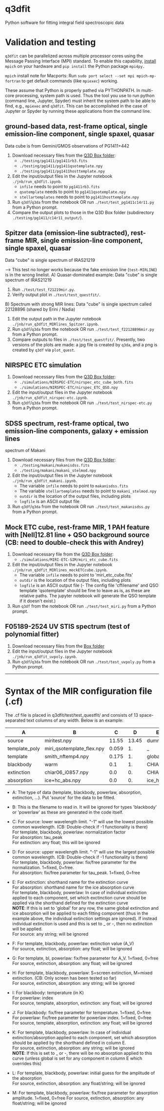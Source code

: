 # q3dfit
Python software for fitting integral field spectroscopic data

# Validation and testing
`q3dfit` can be parallelized across multiple processor cores using the
Message Passing Interface (MPI) standard. To enable this capability,
[install](https://www.mpich.org/downloads/) `mpich` on your hardware
and `pip install` the Python package `mpi4py.`

`mpich` install note for Macports: Run `sudo port select --set mpi
mpich-mp-fortran` to get default commands (like `mpiexec`) working.

These assume that Python is properly pathed via PYTHONPATH. In
multi-core processing, system path is used. Thus the tool you use to
run python (command line, Jupyter, Spyder) must inherit the system
path to be able to find, e.g., `mpiexec` and `q3dfit`. This can be
accomplished in the case of Jupyter or Spyder by running these
applications from the command line.

## ground-based data, rest-frame optical, single emission-line component, single spaxel, quasar

Data cube is from Gemini/GMOS observations of PG1411+442 

1. Download necessary files from the [Q3D Box folder](https://rhodes.box.com/s/q4zsp63ps01olkkh846k1nzbfw744gns):
   - `./testing/pg1411/pg1411rb3.fits`
   - `./testing/pg1411/pg1411qsotemplate.npy`
   - `./testing/pg1411/pg1411hosttemplate.npy`
2. Edit the input/output files in the Jupyter notebook `./jnb/run_q3dfit.ipynb`.
   - `infile` needs to point to `pg1411rb3.fits`
   - `qsotemplate` needs to point to `pg1411qsotemplate.npy`
   - `stellartemplates` needs to point to `pg1411hosttemplate.npy`
3. Run `q3df`/`q3da` from the notebook OR run `./test/test_pg1411c14r11.py` from a Python prompt.
4. Compare the output plots to those in the Q3D Box folder (subdirectory `./testing/pg1411/c14r11_output/`).

## Spitzer data (emission-line subtracted), rest-frame MIR, single emission-line component, single spaxel, quasar

Data "cube" is single spectrum of IRAS21219

--> This test no longer works because the fake emission line (`test-MIRLINE`) is in the wrong linelist.
A) Quasar-dominated example: Data "cube" is single spectrum of IRAS21219
1. Run `./test/test_f21219mir.py`.
2. Verify output plot in `./test/test_questfit/`.

B) Spectrum with strong MIR lines:  Data "cube" is single spectrum called 22128896 (shared by Erini / Nadia)

1. Edit the output path in the Jupyter notebook `./jnb/run_q3dfit_MIRlines_Spitzer.ipynb`.
2. Run `q3df`/`q3da` from the notebook OR run `./test/test_f22128896mir.py` from a Python prompt.
3. Compare outputs to files in `./test/test_questfit/`. Presently, two versions of the plots are made: a jpg file is created by `q3da`, and a png is created by `q3df` via `plot_quest`.

## NIRSPEC ETC simulation

1. Download necessary files from the [Q3D Box folder](https://rhodes.box.com/s/q4zsp63ps01olkkh846k1nzbfw744gns):
   - `./simulations/NIRSPEC-ETC/nirspec_etc_cube_both.fits`
   - `./simulations/NIRSPEC-ETC/nirspec_ETC_QSO.npy`
2. Edit the input/output files in the Jupyter notebook `./jnb/run_q3dfit_nirspec-etc.ipynb`.
3. Run `q3df`/`q3da` from the notebook OR run `./test/test_nirspec-etc.py` from a Python prompt.

## SDSS spectrum, rest-frame optical, two emission-line components, galaxy + emission lines

spectrum of Makani

1. Download necessary files from the [Q3D Box folder](https://rhodes.box.com/s/q4zsp63ps01olkkh846k1nzbfw744gns):
   - `./testing/makani/makanisdss.fits`
   - `./testing/makani/makani_stelmod.npy`
2. Edit the input/output files in the Jupyter notebook `./jnb/run_q3dfit_makani.ipynb`.
   - The variable `infile` needs to point to `makanisdss.fits`
   - The variable `stellartemplates` needs to point to `makani_stelmod.npy`
   - `outdir` is the location of the output files, including plots
   - `logfile` is an ASCII output file
3. Run `q3df`/`q3da` from the notebook OR run `./test/test_makanisdss.py` from a Python prompt.


## Mock ETC cube, rest-frame MIR, 1 PAH feature with [NeII]12.81 line + QSO background source (CB: need to double-check this with Andrey)

1. Download necessary file from the [Q3D Box folder](https://rhodes.box.com/s/q4zsp63ps01olkkh846k1nzbfw744gns):
   - `./simulations/MIRI-ETC-SIM/miri_etc_cube.fits`
2. Edit the input/output files in the Jupyter notebook `./jnb/run_q3dfit_MIRlines_mockETCcube.ipynb`.
   - The variable `infile` needs to point to 'miri_etc_cube.fits'
   - `outdir` is the location of the output files, including plots
   - `logfile` is an ASCII output file
   (- The config file 'cffilename' and QSO template 'qsotemplate' should be fine to leave as is, as these are relative paths. The jupyter notebook will generate the QSO template if it doesn't exist.) 
3. Run `q3df` from the notebook OR run `./test/test_miri.py` from a Python prompt.



## F05189-2524 UV STIS spectrum (test of polynomial fitter)

1. Download necessary files from the [Box folder](https://rhodes.box.com/s/8dshrdxl6b9ngg3wvdhvn79u8cicgmdp)
2. Edit the input/output files in the Jupyter notebook `./jnb/run_q3dfit_uvpoly.ipynb`.
3. Run `q3df`/`q3da` from the notebook OR run `./test/test_uvpoly.py` from a Python prompt.

--------------------

# Syntax of the MIR configuration file (.cf)  

The .cf file is placed in q3dfit/test/test_questfit/ and consists of 13 space-separated text columns of any width.
Below is an example:

|  A                                    |    B      |  C    |  D     |  E       |   F  |  G   |  H  |  I    |  J    | K  | L  | M  |
| -----------                            | --------- | ----- | ------ | -------- | ---- | ---- | --- | ---  | ----- |--- |--- |--- |
| source                            | miritest.npy |    11.55|  13.45|   dummy  |   0.0|  0.0 |  X  |  0.0 |  0.0  | _  | _  | _  |
|template_poly       | miri_qsotemplate_flex.npy   |  0.059  |  1.    |      _   |     _ |    _ |   S|   0.0|  0.0  | _  | _  | _  |
|template             |        smith_nftemp4.npy   |  0.175  |  1.    | global   |    1.5|   1. |  S |   0.0|  0.0  | _  | _  | _  |
|blackbody            |                 warm       |  0.1    |  1.    | CHIAR06  |    1.5|   1. |  S | 250.0|  1.0  | _  | _  | _  |
|extinction           |        chiar06_i0857.npy   |  0.0    |  0.    | CHIAR06  |    0.0|   1. |  X |   0.0|  0.0  | _  | _  | _  |
|absorption           |        ice+hc_abs.npy      |  0.0    |  0.    | ice_hc   |   0.0 |  1.  | X  |  0.0 |  0.0  | _  | _  | _  |

- A: The type of data (template, blackbody, powerlaw, absorption, extinction, ...). Put 'source' for the data to be fitted.

- B: This is the filename to read in. It will be ignored for types 'blackbody' or 'powerlaw' as these are generated in the code itself.

- C: For source: lower wavelength limit. "-1" will use the lowest possible common wavelength. (CB: Double-check if -1 functionality is there)   
	For template, blackbody, powerlaw: normalization factor  
	For absorption: tau_peak  
	For extinction: any float; this will be ignored  

- D: For source: upper wavelength limit. "-1" will use the largest possible common wavelength. (CB: Double-check if -1 functionality is there)  
	For template, blackbody, powerlaw: fix/free parameter for the normalization. 1=fixed, 0=free.  
	For absorption: fix/free parameter for tau_peak. 1=fixed, 0=free  

- E: For extinction: shorthand name for the extinction curve  
	For absorption:  shorthand name for the ice absorption curve  
	For template, blackbody, powerlaw: In case of individual extinction applied to each component, set which exctinction curve should be applied via the shorthand defined for the extinction curve  
	**NOTE**: If this is set to 'global' for any row, the same global extinction and ice absorption will be applied to each fitting component (thus in the example above, the individual extinction settings are ignored). If instead individual extinction is used and this is set to _ or -, then no extinction will be applied.  
	For source: any string; will be ignored

- F: For template, blackbody, powerlaw: extinction value (A_V)  
	For source, extinction, absorption: any float; will be ignored  

- G: For template, bl, powerlaw: fix/free parameter for A_V. 1=fixed, 0=free  
	For source, extinction, absorption: any float; will be ignored  

- H: For template, blackbody, powerlaw: S=screen extinction, M=mixed extinction. (CB: Only screen has been tested so far)  
	For source, extinction, absorption: any string; will be ignored

- I: For blackbody: temperature (in K)  
	For powerlaw: index  
	For source, template, absorption, extinction: any float; will be ignored  

- J: For blackbody: fix/free parameter for temperature. 1=fixed, 0=free  
	For powerlaw: fix/free parameter for powerlaw index. 1=fixed, 0=free  
	For source, template, absorption, extinction: any float; will be ignored  

- K: For template, blackbody, powerlaw: In case of individual extinction/absorption applied to each component, set which absorption should be applied by the shorthand defined in column E.  
	For source, extinction, absorption: any string; will be ignored  
	**NOTE**: If this is set to _ or -, there will be no absorption applied to this curve (unless global is set for any component in column E which overrides this)  

- L: For template, blackbody, powerlaw: initial guess for the amplitude of the absorption  
        For source, extinction, absorption: any float/string; will be ignored  

- M: For template, blackbody, powerlaw: fix/free parameter for absorption amplitude. 1=fixed, 0=free
        For source, extinction, absorption: any float/string; will be ignored


